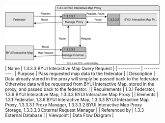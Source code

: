 ![1.3.3.3 BYUI Interactive Map Query Request](TeamOneFiles/1.3.3.3%20BYUI%20Interactive%20Map%20Query%20Request.svg)
<br>
| Name | 1.3.3.3 BYUI Interactive Map Query Request |
| ----------- | ----------- |
| Purpose | Pass requested map data to the federator |
| Description | Data already stored in the proxy will simply be passed back to the federator. Otherwise data will be requested from BYUI Interactive Map, stored in the proxy, and passed back to the federator. |
| Requirements | 1.3.1 Federator, 1.3.6 BYUI Interactive Map, 1.3.3.3 BYUI Interactive Map Proxy |
| Elements | 1.3.1 Federator, 1.3.6 BYUI Interactive Map, 1.3.3.3 BYUI Interactive Map Proxy, 1.3.3.3.1 Proxy Manager, 1.3.3.3.2 BYUI Interactive Map Proxy Storage, 1.3.3.3.3 External Request Manager |
| Referenced by | 1.3.3 External Database |
| Viewpoint | Data Flow Diagram |

